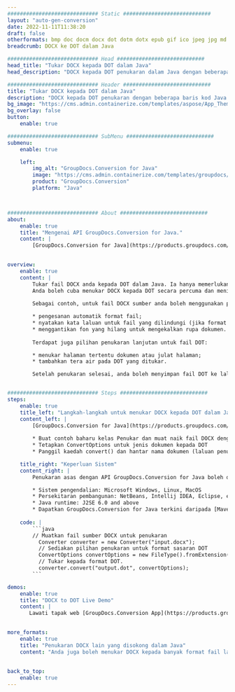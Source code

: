 ```yaml
---
############################# Static ############################
layout: "auto-gen-conversion"
date: 2022-11-11T11:38:20
draft: false
otherformats: bmp doc docm docx dot dotm dotx epub gif ico jpeg jpg md odt ott pdf png psd rtf tex tif tiff txt xps
breadcrumb: DOCX ke DOT dalam Java

############################# Head ############################
head_title: "Tukar DOCX kepada DOT dalam Java"
head_description: "DOCX kepada DOT penukaran dalam Java dengan beberapa baris kod. Tukar lebih 160 format fail menggunakan API penukaran dokumen GroupDocs untuk Java"

############################# Header ############################
title: "Tukar DOCX kepada DOT dalam Java"
description: "DOCX kepada DOT penukaran dengan beberapa baris kod Java."
bg_image: "https://cms.admin.containerize.com/templates/aspose/App_Themes/V3/images/bg/header1.png"
bg_overlay: false
button:
    enable: true

############################# SubMenu ############################
submenu:
    enable: true

    left:
        img_alt: "GroupDocs.Conversion for Java"
        image: "https://cms.admin.containerize.com/templates/groupdocs/images/product-logos/90x90-noborder/groupdocs-conversion-java.png"
        product: "GroupDocs.Conversion"
        platform: "Java"



############################# About ############################
about:
    enable: true
    title: "Mengenai API GroupDocs.Conversion for Java."
    content: |
        [GroupDocs.Conversion for Java](https://products.groupdocs.com/conversion/java/) ialah API penukaran format fail lanjutan untuk menukar antara imej popular dan format dokumen seperti Microsoft Office, OpenDocument, PDF, HTML, e-mel, CAD. dan banyak lagi dengan hanya beberapa baris kod. API asli secara automatik mengesan format dokumen asal dan menawarkan banyak pilihan untuk menyesuaikan dokumen yang ditukar. Bersama-sama dengan fungsi mengekstrak maklumat daripada dokumen, ia juga menyokong caching hasil penukaran ke cakera tempatan secara lalai. Walau bagaimanapun, sebarang jenis storan cache boleh disokong dengan melaksanakan antara muka yang sesuai - Amazon S3, Dropbox, Google Drive, Windows Azure, Reddis atau mana-mana yang lain.
    

overview:
    enable: true
    content: |
        Tukar fail DOCX anda kepada DOT dalam Java. Ia hanya memerlukan beberapa baris kod Java pada mana-mana platform pilihan anda, seperti Windows, Linux, macOS.
        Anda boleh cuba menukar DOCX kepada DOT secara percuma dan menilai kualiti hasil penukaran. Bersama-sama dengan skrip penukaran fail mudah, anda boleh mencuba pilihan yang lebih canggih untuk memuatkan fail sumber DOCX dan menyimpan output DOT. 
        
        Sebagai contoh, untuk fail DOCX sumber anda boleh menggunakan pilihan pemuatan berikut:

        * pengesanan automatik format fail;
        * nyatakan kata laluan untuk fail yang dilindungi (jika format fail menyokongnya);
        * menggantikan fon yang hilang untuk mengekalkan rupa dokumen.
        
        Terdapat juga pilihan penukaran lanjutan untuk fail DOT:

        * menukar halaman tertentu dokumen atau julat halaman;
        * tambahkan tera air pada DOT yang ditukar.

        Setelah penukaran selesai, anda boleh menyimpan fail DOT ke laluan fail setempat anda atau ke mana-mana storan pihak ketiga seperti FTP, Amazon S3, Google Drive, Dropbox dll. Sila ambil perhatian - untuk menukar DOCX kepada DOT, anda tidak perlu memasang sebarang perisian tambahan, seperti MS Office, Open Office, Adobe Acrobat Reader dsb.


############################# Steps ############################
steps:
    enable: true
    title_left: "Langkah-langkah untuk menukar DOCX kepada DOT dalam Java"
    content_left: |
        [GroupDocs.Conversion for Java](https://products.groupdocs.com/conversion/java/) membenarkan pembangun menukar fail DOCX kepada DOT dengan mudah dengan beberapa baris kod.
        
        * Buat contoh baharu kelas Penukar dan muat naik fail DOCX dengan laluan penuh
        * Tetapkan ConvertOptions untuk jenis dokumen kepada DOT
        * Panggil kaedah convert() dan hantar nama dokumen (laluan penuh) dan format (DOT) sebagai parameter

    title_right: "Keperluan Sistem"
    content_right: |
        Penukaran asas dengan API GroupDocs.Conversion for Java boleh dilakukan dengan hanya beberapa baris kod. API kami disokong pada semua platform dan sistem pengendalian utama. Sebelum melaksanakan kod di bawah, pastikan anda mempunyai prasyarat berikut dipasang pada sistem anda.

        * Sistem pengendalian: Microsoft Windows, Linux, MacOS
        * Persekitaran pembangunan: NetBeans, Intellij IDEA, Eclipse, etc.
        * Java runtime: J2SE 6.0 and above
        * Dapatkan GroupDocs.Conversion for Java terkini daripada [Maven](https://repository.groupdocs.com/webapp/#/artifacts/browse/tree/General/repo/com/groupdocs/groupdocs-conversion)
         
    code: |
        ```java    
        // Muatkan fail sumber DOCX untuk penukaran
          Converter converter = new Converter("input.docx");
          // Sediakan pilihan penukaran untuk format sasaran DOT
          ConvertOptions convertOptions = new FileType().fromExtension("dot").getConvertOptions();
          // Tukar kepada format DOT.
          converter.convert("output.dot", convertOptions);
        ```

demos:
    enable: true
    title: "DOCX to DOT Live Demo"
    content: |
       Lawati tapak web [GroupDocs.Conversion App](https://products.groupdocs.app/conversion/family) kami dan cuba DOCX kepada DOT penukaran sekarang. Demo percuma mempunyai faedah berikut
          

more_formats:
    enable: true
    title: "Penukaran DOCX lain yang disokong dalam Java"
    content: "Anda juga boleh menukar DOCX kepada banyak format fail lain. Sila lihat senarai di bawah."
       
       
back_to_top:
    enable: true
---
```

